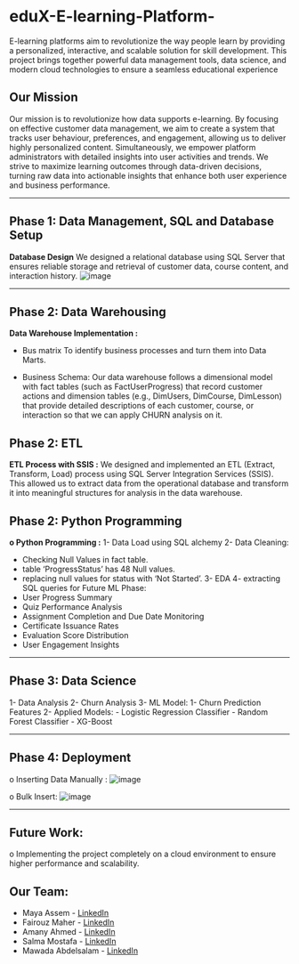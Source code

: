 # eduX-E-learning-Platform-
E-learning platforms aim to revolutionize the way people learn by
providing a personalized, interactive, and scalable solution for skill
development. This project brings together powerful data management
tools, data science, and modern cloud technologies to ensure a seamless
educational experience

## Our Mission
Our mission is to revolutionize how data supports e-learning. By focusing on effective customer data management, we aim to
create a system that tracks user behaviour, preferences, and engagement, allowing us to deliver highly personalized content.
Simultaneously, we empower platform administrators with detailed insights into user activities and trends.
We strive to maximize learning outcomes through data-driven decisions, turning raw data into actionable insights that enhance
both user experience and business performance.

---

## Phase 1: Data Management, SQL and Database Setup
**Database Design**
We designed a relational database using SQL Server that ensures reliable storage and retrieval of customer data, course content, and interaction history.
![image](https://github.com/user-attachments/assets/06cfc417-f63c-463a-972f-20e65fac30b8)

---

## Phase 2: Data Warehousing 
**Data Warehouse Implementation :**
  - Bus matrix
    To identify business processes and turn them into Data Marts.

  - Business Schema:
    Our data warehouse follows a dimensional model with fact tables (such as FactUserProgress) that record customer actions and dimension tables (e.g., DimUsers,  DimCourse, DimLesson) that provide detailed descriptions of each customer, course, or interaction so that we can apply CHURN analysis on it.

## Phase 2: ETL
**ETL Process with SSIS :**
  We designed and implemented an ETL (Extract, Transform, Load) process using SQL Server Integration Services (SSIS). This allowed us to extract data from the operational database and transform it into meaningful structures for analysis in the data warehouse.

## Phase 2: Python Programming
**o Python Programming :**
1- Data Load using SQL alchemy
2- Data Cleaning:
  - Checking Null Values in fact table.
  - table ‘ProgressStatus’ has 48 Null values.
  - replacing null values for status with ‘Not Started’.
3- EDA
4- extracting SQL queries for Future ML Phase:
  - User Progress Summary
  - Quiz Performance Analysis
  - Assignment Completion and Due Date Monitoring
  - Certificate Issuance Rates
  - Evaluation Score Distribution
  - User Engagement Insights
---

## Phase 3: Data Science
1- Data Analysis
2- Churn Analysis
3- ML Model:
  1- Churn Prediction Features
  2- Applied Models:
     - Logistic Regression Classifier
     - Random Forest Classifier
     - XG-Boost

---
## Phase 4: Deployment
o Inserting Data Manually :
![image](https://github.com/user-attachments/assets/f794fa72-8a7e-43a9-96d3-3060c3300995)

o Bulk Insert:
![image](https://github.com/user-attachments/assets/0681c8f2-2448-4ef7-9b29-d6360fedcb39)

---
## Future Work:
o Implementing the project completely on a cloud environment to ensure higher performance and scalability.

## Our Team:
  - Maya Assem - [LinkedIn](https://www.linkedin.com/in/maya-assem-611b4723b)
  - Fairouz Maher - [LinkedIn](https://www.linkedin.com/in/fairouz-ghazaly-76103227b/)
  - Amany Ahmed - [LinkedIn](https://www.linkedin.com/in/amany-ahmed-4ba22632b/)
  - Salma Mostafa - [LinkedIn](https://www.linkedin.com/in/sallmamostaffa/)
  - Mawada Abdelsalam - [LinkedIn](https://www.linkedin.com/in/mawada-a-salam-20a3b7274/)

